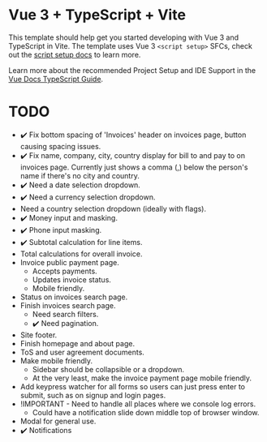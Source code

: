 # Vue 3 + TypeScript + Vite

This template should help get you started developing with Vue 3 and TypeScript in Vite. The template uses Vue 3 `<script setup>` SFCs, check out the [script setup docs](https://v3.vuejs.org/api/sfc-script-setup.html#sfc-script-setup) to learn more.

Learn more about the recommended Project Setup and IDE Support in the [Vue Docs TypeScript Guide](https://vuejs.org/guide/typescript/overview.html#project-setup).

# TODO

- :heavy_check_mark: Fix bottom spacing of 'Invoices' header on invoices page, button causing spacing issues.
- :heavy_check_mark: Fix name, company, city, country display for bill to and pay to on invoices page. Currently just shows a comma (,) below the person's name if there's no city and country.
- :heavy_check_mark: Need a date selection dropdown.
- :heavy_check_mark: Need a currency selection dropdown.
- Need a country selection dropdown (ideally with flags).
- :heavy_check_mark: Money input and masking.
- :heavy_check_mark: Phone input masking.
- :heavy_check_mark: Subtotal calculation for line items.
- Total calculations for overall invoice.
- Invoice public payment page.
  - Accepts payments.
  - Updates invoice status.
  - Mobile friendly.
- Status on invoices search page.
- Finish invoices search page.
  - Need search filters.
  - :heavy_check_mark: Need pagination.
- Site footer.
- Finish homepage and about page.
- ToS and user agreement documents.
- Make mobile friendly.
  - Sidebar should be collapsible or a dropdown.
  - At the very least, make the invoice payment page mobile friendly.
- Add keypress watcher for all forms so users can just press enter to submit, such as on signup and login pages.
- !IMPORTANT - Need to handle all places where we console log errors.
  - Could have a notification slide down middle top of browser window.
- Modal for general use.
- :heavy_check_mark: Notifications
